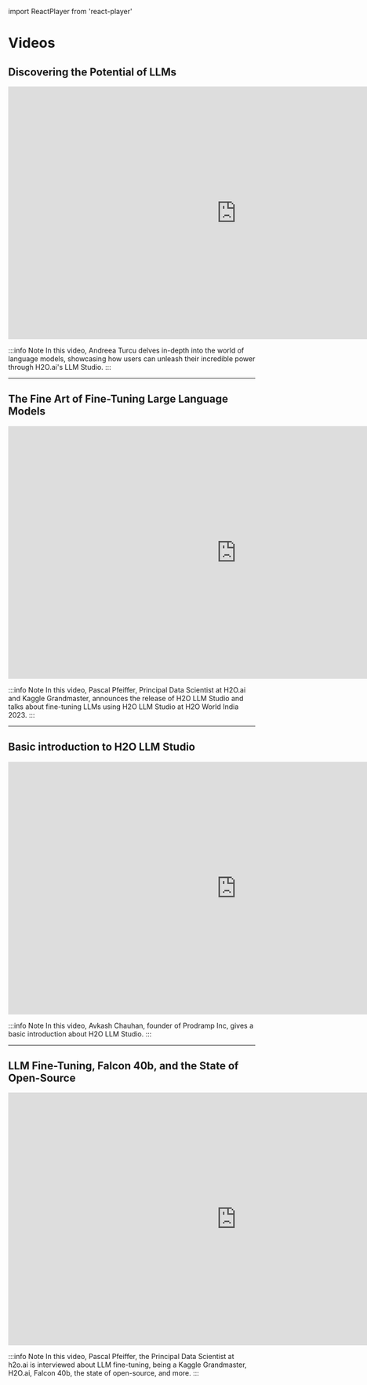 import ReactPlayer from 'react-player'


# Videos

## Discovering the Potential of LLMs

<iframe width="930" height="515" src="https://www.youtube.com/embed/u48QaIAIFw4" title="Discovering the Potential of LLMs: A Journey through H2O.ai's LLM Studio!" frameborder="0" allow="accelerometer; autoplay; clipboard-write; encrypted-media; gyroscope; picture-in-picture; web-share" allowfullscreen></iframe>


:::info Note 
  In this video, Andreea Turcu delves in-depth into the world of language models, showcasing how users can unleash their incredible power through H2O.ai's LLM Studio.
:::

---

## The Fine Art of Fine-Tuning Large Language Models

<iframe width="930" height="515" src="https://www.youtube.com/embed/YWAS3QDFg40" title="The Fine Art of Fine-Tuning LLMs" frameborder="0" allow="accelerometer; autoplay; clipboard-write; encrypted-media; gyroscope; picture-in-picture; web-share" allowfullscreen></iframe>


:::info Note 
  In this video, Pascal Pfeiffer, Principal Data Scientist at H2O.ai and Kaggle Grandmaster, announces the release of H2O LLM Studio and talks about fine-tuning LLMs using H2O LLM Studio at H2O World India 2023. 
:::

---

## Basic introduction to H2O LLM Studio 

<iframe width="930" height="515" src="https://www.youtube.com/embed/aFU3VRGE2gk" title="Introduction to H2O LLM Studio" frameborder="0" allow="accelerometer; autoplay; clipboard-write; encrypted-media; gyroscope; picture-in-picture; web-share" allowfullscreen></iframe>


:::info Note 
  In this video, Avkash Chauhan, founder of Prodramp Inc, gives a basic introduction about H2O LLM Studio. 
:::

----

## LLM Fine-Tuning, Falcon 40b, and the State of Open-Source

<iframe width="930" height="515" src="https://www.youtube.com/embed/Ur-1PI9SMfw" title="Pascal Pfeiffer - Kaggle, Fine-Tuning, H2O.ai, GPT4, Falcon 40b, Open Source" frameborder="0" allow="accelerometer; autoplay; clipboard-write; encrypted-media; gyroscope; picture-in-picture; web-share" allowfullscreen></iframe>


:::info Note 
  In this video, Pascal Pfeiffer, the Principal Data Scientist at h2o.ai is interviewed about LLM fine-tuning, being a Kaggle Grandmaster, H2O.ai, Falcon 40b, the state of open-source, and more. 
:::